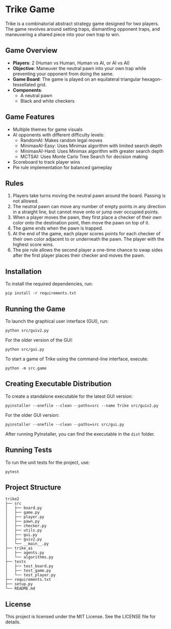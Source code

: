 # Trike Game

Trike is a combinatorial abstract strategy game designed for two players. The game revolves around setting traps, dismantling opponent traps, and maneuvering a shared piece into your own trap to win. 

## Game Overview

- **Players**: 2 (Human vs Human, Human vs AI, or AI vs AI)
- **Objective**: Maneuver the neutral pawn into your own trap while preventing your opponent from doing the same.
- **Game Board**: The game is played on an equilateral triangular hexagon-tessellated grid.
- **Components**: 
  - A neutral pawn
  - Black and white checkers

## Game Features

- Multiple themes for game visuals
- AI opponents with different difficulty levels:
  - RandomAI: Makes random legal moves
  - MinimaxAI-Easy: Uses Minimax algorithm with limited search depth
  - MinimaxAI-Hard: Uses Minimax algorithm with greater search depth
  - MCTSAI: Uses Monte Carlo Tree Search for decision making
- Scoreboard to track player wins
- Pie rule implementation for balanced gameplay

## Rules

1. Players take turns moving the neutral pawn around the board. Passing is not allowed.
2. The neutral pawn can move any number of empty points in any direction in a straight line, but cannot move onto or jump over occupied points.
3. When a player moves the pawn, they first place a checker of their own color onto the destination point, then move the pawn on top of it.
4. The game ends when the pawn is trapped.
5. At the end of the game, each player scores points for each checker of their own color adjacent to or underneath the pawn. The player with the highest score wins.
6. The pie rule allows the second player a one-time chance to swap sides after the first player places their checker and moves the pawn.

## Installation

To install the required dependencies, run:

```
pip install -r requirements.txt
```

## Running the Game

To launch the graphical user interface (GUI), run:

```
python src/guiv2.py
```

For the older version of the GUI:
```
python src/gui.py
```

To start a game of Trike using the command-line interface, execute:

```
python -m src.game
```

## Creating Executable Distribution

To create a standalone executable for the latest GUI version:

```
pyinstaller --onefile --clean --paths=src --name Trike src/guiv2.py
```

For the older GUI version:
```
pyinstaller --onefile --clean --paths=src src/gui.py
```

After running PyInstaller, you can find the executable in the `dist` folder.

## Running Tests

To run the unit tests for the project, use:

```
pytest
```

## Project Structure

```
trike2
├── src
│   ├── board.py
│   ├── game.py
│   ├── player.py
│   ├── pawn.py
│   ├── checker.py
│   ├── utils.py
│   ├── gui.py
│   ├── guiv2.py
│   └── __main__.py
├── trike_ai
│   ├── agents.py
│   └── algorithms.py
├── tests
│   ├── test_board.py
│   ├── test_game.py
│   └── test_player.py
├── requirements.txt
├── setup.py
└── README.md
```

## License

This project is licensed under the MIT License. See the LICENSE file for details.